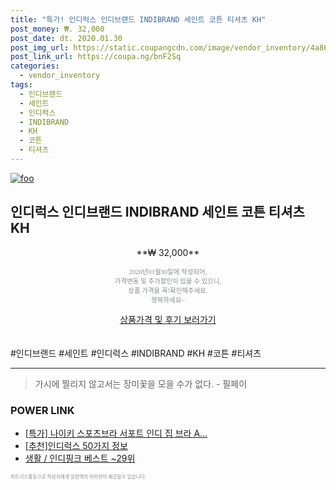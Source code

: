 ```yaml
--- 
title: "특가! 인디럭스 인디브랜드 INDIBRAND 세인트 코튼 티셔츠 KH" 
post_money: ₩. 32,000 
post_date: dt. 2020.01.30 
post_img_url: https://static.coupangcdn.com/image/vendor_inventory/4a86/a341bb12f909eb0683693a87e916a0b34345d249edcee38920e9596fa580.jpg 
post_link_url: https://coupa.ng/bnF2Sq 
categories: 
  - vendor_inventory 
tags: 
  - 인디브랜드 
  - 세인트 
  - 인디럭스 
  - INDIBRAND 
  - KH 
  - 코튼 
  - 티셔츠 
--- 
```

[![foo](https://static.coupangcdn.com/image/vendor_inventory/4a86/a341bb12f909eb0683693a87e916a0b34345d249edcee38920e9596fa580.jpg)](https://coupa.ng/bnF2Sq) 

## 인디럭스 인디브랜드 INDIBRAND 세인트 코튼 티셔츠 KH 
<p style="text-align: center;">**₩ 32,000**</p> 
<p style="text-align: center;"><span style="color: #898c8f; font-family: Georgia,Times,serif; font-size: 0.75em;">2020년01월30일에 작성되어, <br>가격변동 및 추가할인이 있을 수 있으니,<br> 상품 가격을 꼭!확인해주세요.<br>행복하세요~</span> 
</p>	 
<div markdown="0" style="text-align: center;"><a href="https://coupa.ng/bnF2Sq" class="btn btn--success">상품가격 및 후기 보러가기</a></div> 
<br><br> 
  #인디브랜드 #세인트 #인디럭스 #INDIBRAND #KH #코튼 #티셔츠 
<hr> 

> 가시에 찔리지 않고서는 장미꽃을 모을 수가 없다. - 필페이 


### POWER LINK

* <a href="https://blog.naver.com/santokki14/221789537077" target="_blank">[특가] 나이키 스포츠브라 서포트 인디 집 브라 A...</a>
* <a href="https://blog.naver.com/fasyy4321/221789479787" target="_blank">[추천]인디럭스 50가지 정보</a>
* <a href="https://blog.naver.com/santokki14/221777225373" target="_blank">생활 / 인디핑크 베스트 ~29위</a>

<span style="color: #898c8f; font-family: Georgia,Times,serif; font-size: 0.55em;">파트너스활동으로 작성자에게 일정액의 커미션이 제공될수 있습니다.</span> 
